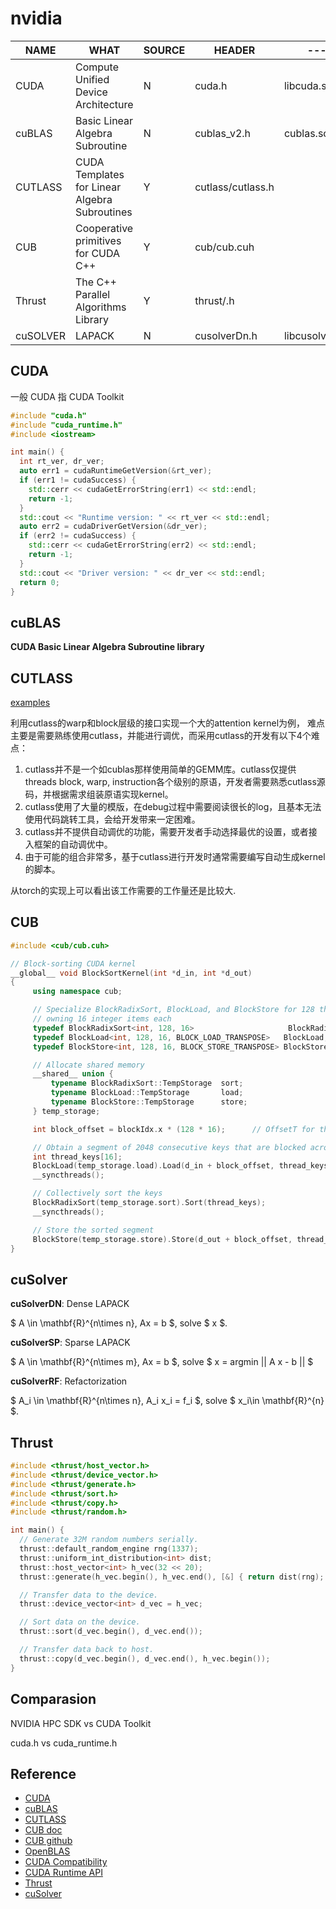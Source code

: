 # nvidia

| NAME | WHAT | SOURCE | HEADER | --- |
| --- | --- | --- | --- | --- |
| CUDA | Compute Unified Device Architecture | N | cuda.h | libcuda.so |
| cuBLAS | Basic Linear Algebra Subroutine | N | cublas_v2.h | cublas.so |
| CUTLASS | CUDA Templates for Linear Algebra Subroutines | Y | cutlass/cutlass.h | |
| CUB | Cooperative primitives for CUDA C++ | Y | cub/cub.cuh | | 
| Thrust | The C++ Parallel Algorithms Library | Y | thrust/.h | |
| cuSOLVER | LAPACK | N | cusolverDn.h | libcusolver.so |

## CUDA

一般 CUDA 指 CUDA Toolkit

```cpp
#include "cuda.h"
#include "cuda_runtime.h"
#include <iostream>

int main() {
  int rt_ver, dr_ver;
  auto err1 = cudaRuntimeGetVersion(&rt_ver);
  if (err1 != cudaSuccess) {
    std::cerr << cudaGetErrorString(err1) << std::endl;
    return -1;
  }
  std::cout << "Runtime version: " << rt_ver << std::endl;
  auto err2 = cudaDriverGetVersion(&dr_ver);
  if (err2 != cudaSuccess) {
    std::cerr << cudaGetErrorString(err2) << std::endl;
    return -1;
  }
  std::cout << "Driver version: " << dr_ver << std::endl;
  return 0;
}
```

## cuBLAS

**CUDA Basic Linear Algebra Subroutine library**

## CUTLASS

[examples](https://github.com/NVIDIA/cutlass/blob/master/media/docs/quickstart.md)

利用cutlass的warp和block层级的接口实现一个大的attention kernel为例，
难点主要是需要熟练使用cutlass，并能进行调优，而采用cutlass的开发有以下4个难点：

1. cutlass并不是一个如cublas那样使用简单的GEMM库。cutlass仅提供threads block, warp, instruction各个级别的原语，开发者需要熟悉cutlass源码，并根据需求组装原语实现kernel。
2. cutlass使用了大量的模版，在debug过程中需要阅读很长的log，且基本无法使用代码跳转工具，会给开发带来一定困难。
3. cutlass并不提供自动调优的功能，需要开发者手动选择最优的设置，或者接入框架的自动调优中。
4. 由于可能的组合非常多，基于cutlass进行开发时通常需要编写自动生成kernel的脚本。

从torch的实现上可以看出该工作需要的工作量还是比较大.

## CUB

```cpp
#include <cub/cub.cuh>

// Block-sorting CUDA kernel
__global__ void BlockSortKernel(int *d_in, int *d_out)
{
     using namespace cub;

     // Specialize BlockRadixSort, BlockLoad, and BlockStore for 128 threads
     // owning 16 integer items each
     typedef BlockRadixSort<int, 128, 16>                     BlockRadixSort;
     typedef BlockLoad<int, 128, 16, BLOCK_LOAD_TRANSPOSE>   BlockLoad;
     typedef BlockStore<int, 128, 16, BLOCK_STORE_TRANSPOSE> BlockStore;

     // Allocate shared memory
     __shared__ union {
         typename BlockRadixSort::TempStorage  sort;
         typename BlockLoad::TempStorage       load;
         typename BlockStore::TempStorage      store;
     } temp_storage;

     int block_offset = blockIdx.x * (128 * 16);	  // OffsetT for this block's ment

     // Obtain a segment of 2048 consecutive keys that are blocked across threads
     int thread_keys[16];
     BlockLoad(temp_storage.load).Load(d_in + block_offset, thread_keys);
     __syncthreads();

     // Collectively sort the keys
     BlockRadixSort(temp_storage.sort).Sort(thread_keys);
     __syncthreads();

     // Store the sorted segment
     BlockStore(temp_storage.store).Store(d_out + block_offset, thread_keys);
}
```

## cuSolver

**cuSolverDN**: Dense LAPACK

$ A \in \mathbf{R}^{n\times n}, Ax = b $, solve $ x $.

**cuSolverSP**: Sparse LAPACK

$ A \in \mathbf{R}^{n\times m}, Ax = b $, solve $ x = argmin || A x - b || $

**cuSolverRF**: Refactorization

$ A_i \in \mathbf{R}^{n\times n}, A_i x_i = f_i $, solve $ x_i\in \mathbf{R}^{n} $.

## Thrust 

```cpp
#include <thrust/host_vector.h>
#include <thrust/device_vector.h>
#include <thrust/generate.h>
#include <thrust/sort.h>
#include <thrust/copy.h>
#include <thrust/random.h>

int main() {
  // Generate 32M random numbers serially.
  thrust::default_random_engine rng(1337);
  thrust::uniform_int_distribution<int> dist;
  thrust::host_vector<int> h_vec(32 << 20);
  thrust::generate(h_vec.begin(), h_vec.end(), [&] { return dist(rng); });

  // Transfer data to the device.
  thrust::device_vector<int> d_vec = h_vec;

  // Sort data on the device.
  thrust::sort(d_vec.begin(), d_vec.end());

  // Transfer data back to host.
  thrust::copy(d_vec.begin(), d_vec.end(), h_vec.begin());
}
```

## Comparasion

NVIDIA HPC SDK vs CUDA Toolkit

cuda.h vs cuda_runtime.h

## Reference

* [CUDA](https://docs.nvidia.com/cuda/index.html)
* [cuBLAS](https://docs.nvidia.com/cuda/cublas/)
* [CUTLASS](https://github.com/NVIDIA/cutlass)
* [CUB doc](https://nvlabs.github.io/cub/index.html)
* [CUB github](https://github.com/NVIDIA/cub)
* [OpenBLAS](https://github.com/xianyi/OpenBLAS)
* [CUDA Compatibility](https://docs.nvidia.com/deploy/cuda-compatibility/index.html)
* [CUDA Runtime API](https://docs.nvidia.com/cuda/cuda-runtime-api/index.html)
* [Thrust](https://github.com/NVIDIA/thrust.git)
* [cuSolver](https://docs.nvidia.com/cuda/cusolver)
